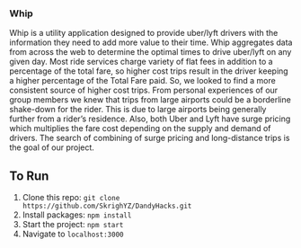 ### Whip
Whip is a utility application designed to provide uber/lyft drivers with the information they need to add more value to their time. Whip aggregates data from across the web to determine the optimal times to drive uber/lyft on any given day. Most ride services charge variety of flat fees in addition to a percentage of the total fare, so higher cost trips result in the driver keeping a higher percentage of the Total Fare paid. So, we looked to find a more consistent source of higher cost trips. From personal experiences of our group members we knew that trips from large airports could be a borderline shake-down for the rider. This is due to large airports being generally further from a rider’s residence. Also, both Uber and Lyft have surge pricing which multiplies the fare cost depending on the supply and demand of drivers. The search of combining of surge pricing and long-distance trips is the goal of our project.

## To Run
1. Clone this repo: `git clone https://github.com/SkrighYZ/DandyHacks.git`
2. Install packages: `npm install`
3. Start the project: `npm start`
4. Navigate to `localhost:3000`
